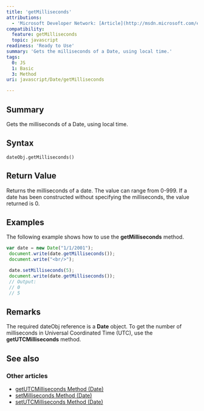 ```yaml
---
title: 'getMilliseconds'
attributions:
  - 'Microsoft Developer Network: [Article](http://msdn.microsoft.com/en-us/library/ie/52s3k2tf(v=vs.94).aspx)'
compatibility:
  feature: getMilliseconds
  topic: javascript
readiness: 'Ready to Use'
summary: 'Gets the milliseconds of a Date, using local time.'
tags:
  0: JS
  1: Basic
  3: Method
uri: javascript/Date/getMilliseconds

---
```

## Summary

Gets the milliseconds of a Date, using local time.

## Syntax

    dateObj.getMilliseconds()

## Return Value

Returns the milliseconds of a date. The value can range from 0-999. If a date has been constructed without specifying the milliseconds, the value returned is 0.

## Examples

The following example shows how to use the **getMilliseconds** method.

``` js
var date = new Date("1/1/2001");
 document.write(date.getMilliseconds());
 document.write("<br/>");

 date.setMilliseconds(5);
 document.write(date.getMilliseconds());
 // Output:
 // 0
 // 5
```

## Remarks

The required dateObj reference is a **Date** object. To get the number of milliseconds in Universal Coordinated Time (UTC), use the **getUTCMilliseconds** method.

## See also

### Other articles

-   [getUTCMilliseconds Method (Date)](/javascript/Date/getUTCMilliseconds)
-   [setMilliseconds Method (Date)](/javascript/Date/setMilliseconds)
-   [setUTCMilliseconds Method (Date)](/javascript/Date/setUTCMilliseconds)

